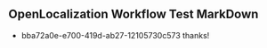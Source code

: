 ## OpenLocalization Workflow Test MarkDown
* bba72a0e-e700-419d-ab27-12105730c573 thanks!

<!--HONumber=Aug16_HO3-->


